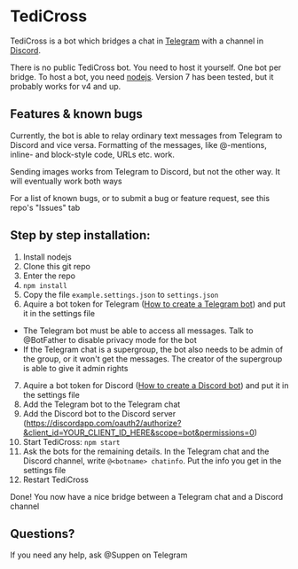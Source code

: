 TediCross
=========
TediCross is a bot which bridges a chat in [Telegram](https://telegram.org) with a channel in [Discord](https://discordapp.com/).

There is no public TediCross bot. You need to host it yourself. One bot per bridge. To host a bot, you need [nodejs](https://nodejs.org). Version 7 has been tested, but it probably works for v4 and up.


Features & known bugs
---------------------

Currently, the bot is able to relay ordinary text messages from Telegram to Discord and vice versa. Formatting of the messages, like @-mentions, inline- and block-style code, URLs etc. work.

Sending images works from Telegram to Discord, but not the other way. It will eventually work both ways

For a list of known bugs, or to submit a bug or feature request, see this repo's "Issues" tab


Step by step installation:
-------------
 1. Install nodejs
 2. Clone this git repo
 3. Enter the repo
 4. `npm install`
 5. Copy the file `example.settings.json` to `settings.json`
 6. Aquire a bot token for Telegram ([How to create a Telegram bot](https://core.telegram.org/bots#3-how-do-i-create-a-bot)) and put it in the settings file
   - The Telegram bot must be able to access all messages. Talk to @BotFather to disable privacy mode for the bot
   - If the Telegram chat is a supergroup, the bot also needs to be admin of the group, or it won't get the messages. The creator of the supergroup is able to give it admin rights
 7. Aquire a bot token for Discord ([How to create a Discord bot](https://github.com/reactiflux/discord-irc/wiki/Creating-a-discord-bot-&-getting-a-token)) and put it in the settings file
 8. Add the Telegram bot to the Telegram chat
 9. Add the Discord bot to the Discord server (https://discordapp.com/oauth2/authorize?&client_id=YOUR_CLIENT_ID_HERE&scope=bot&permissions=0)
 10. Start TediCross: `npm start`
 11. Ask the bots for the remaining details. In the Telegram chat and the Discord channel, write `@<botname> chatinfo`. Put the info you get in the settings file
 12. Restart TediCross

Done! You now have a nice bridge between a Telegram chat and a Discord channel


Questions?
----------

If you need any help, ask @Suppen on Telegram

